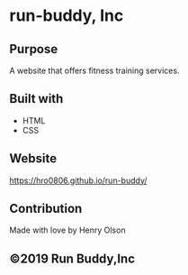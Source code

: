 # run-buddy, Inc

## Purpose
A website that offers fitness training services.

## Built with
* HTML
* CSS

## Website
https://hro0806.github.io/run-buddy/

## Contribution
Made with love by Henry Olson

## ©️2019 Run Buddy,Inc
